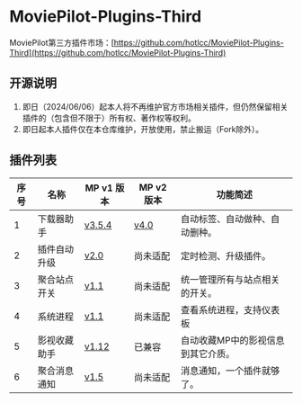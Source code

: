 # MoviePilot-Plugins-Third

MoviePilot第三方插件市场：[https://github.com/hotlcc/MoviePilot-Plugins-Third](https://github.com/hotlcc/MoviePilot-Plugins-Third)

## 开源说明

1. 即日（2024/06/06）起本人将不再维护官方市场相关插件，但仍然保留相关插件的（包含但不限于）所有权、著作权等权利。
1. 即日起本人插件仅在本仓库维护，开放使用，禁止搬运（Fork除外）。

## 插件列表

|序号|名称|MP v1 版本|MP v2 版本|功能简述|
|---|---|---|---|---|
|1|下载器助手|[v3.5.4](plugins/downloaderhelper)|[v4.0](plugins.v2/downloaderhelper)|自动标签、自动做种、自动删种。|
|2|插件自动升级|[v2.0](plugins/pluginautoupgrade)|尚未适配|定时检测、升级插件。|
|3|聚合站点开关|[v1.1](plugins/mergesiteswitch)|尚未适配|统一管理所有与站点相关的开关。|
|4|系统进程|[v1.1](plugins/systemprocess)|尚未适配|查看系统进程，支持仪表板|
|5|影视收藏助手|[v1.12](plugins/mediacollecthelper)|已兼容|自动收藏MP中的影视信息到其它介质。|
|6|聚合消息通知|[v1.5](plugins/mergemessagenotify)|尚未适配|消息通知，一个插件就够了。|
